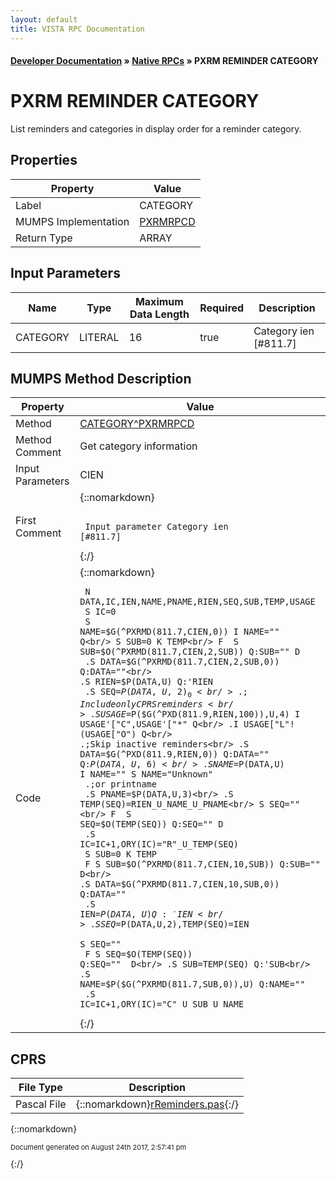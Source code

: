 ```yaml
---
layout: default
title: VISTA RPC Documentation
---
```


#### [Developer Documentation](../index) &#187; [Native RPCs](TableOfContents) &#187; PXRM REMINDER CATEGORY<br/>
# PXRM REMINDER CATEGORY

List reminders and categories in display order for a reminder category.

## Properties

Property | Value
--- | ---
Label | CATEGORY
MUMPS Implementation | [PXRMRPCD](http://code.osehra.org/dox/Routine_PXRMRPCD_source.html)
Return Type | ARRAY


## Input Parameters

Name | Type | Maximum Data Length | Required | Description
--- | --- | --- | --- | ---
CATEGORY | LITERAL | 16 | true | Category ien [#811.7]



## MUMPS Method Description

Property | Value
--- | ---
Method | [CATEGORY^PXRMRPCD](http://code.osehra.org/dox/Routine_PXRMRPCD_source.html)
Method Comment | Get category information
Input Parameters | CIEN
First Comment | {::nomarkdown}<pre><code><br/> Input parameter Category ien [#811.7]<br/></code></pre>{:/}
Code | {::nomarkdown}<pre><code> N DATA,IC,IEN,NAME,PNAME,RIEN,SEQ,SUB,TEMP,USAGE<br/> S IC=0<br/> S NAME=$G(^PXRMD(811.7,CIEN,0)) I NAME="" Q<br/> S SUB=0 K TEMP<br/> F  S SUB=$O(^PXRMD(811.7,CIEN,2,SUB)) Q:SUB=""  D<br/> .S DATA=$G(^PXRMD(811.7,CIEN,2,SUB,0)) Q:DATA=""<br/> .S RIEN=$P(DATA,U) Q:'RIEN<br/> .S SEQ=$P(DATA,U,2)_0<br/> .;Include only CPRS reminders<br/> .S USAGE=$P($G(^PXD(811.9,RIEN,100)),U,4) I USAGE'["C",USAGE'["*" Q<br/> .I USAGE["L"!(USAGE["O") Q<br/> .;Skip inactive reminders<br/> .S DATA=$G(^PXD(811.9,RIEN,0)) Q:DATA=""  Q:$P(DATA,U,6)<br/> .S NAME=$P(DATA,U) I NAME="" S NAME="Unknown"<br/> .;or printname<br/> .S PNAME=$P(DATA,U,3)<br/> .S TEMP(SEQ)=RIEN_U_NAME_U_PNAME<br/> S SEQ=""<br/> F  S SEQ=$O(TEMP(SEQ)) Q:SEQ=""  D<br/> .S IC=IC+1,ORY(IC)="R"_U_TEMP(SEQ)<br/> S SUB=0 K TEMP<br/> F  S SUB=$O(^PXRMD(811.7,CIEN,10,SUB)) Q:SUB=""  D<br/> .S DATA=$G(^PXRMD(811.7,CIEN,10,SUB,0)) Q:DATA=""<br/> .S IEN=$P(DATA,U) Q:'IEN<br/> .S SEQ=$P(DATA,U,2),TEMP(SEQ)=IEN<br/> S SEQ=""<br/> F  S SEQ=$O(TEMP(SEQ)) Q:SEQ=""  D<br/> .S SUB=TEMP(SEQ) Q:'SUB<br/> .S NAME=$P($G(^PXRMD(811.7,SUB,0)),U) Q:NAME=""<br/> .S IC=IC+1,ORY(IC)="C"_U_SUB_U_NAME</code></pre>{:/}



## CPRS

File Type | Description
--- | ---
Pascal File | {::nomarkdown}<a href="https://github.com/OSEHRA/VistA/blob/master/Packages/Order%20Entry%20Results%20Reporting/CPRS/CPRS-Chart/rReminders.pas">rReminders.pas</a>{:/}

{::nomarkdown} <br/><p style="font-size: 11px">Document generated on August 24th 2017, 2:57:41 pm</p>{:/}